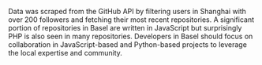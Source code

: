 Data was scraped from the GitHub API by filtering users in Shanghai with over 200 followers and fetching their most recent repositories.
A significant portion of repositories in Basel are written in JavaScript but surprisingly PHP is also seen in many repositories.
Developers in Basel should focus on collaboration in JavaScript-based and Python-based projects to leverage the local expertise and community.
